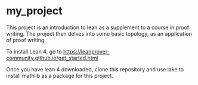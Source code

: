 # my_project

This project is an introduction to lean as a supplement to a course in proof writing. 
The project then delves into some basic topology, as an application of proof writing.

To install Lean 4, go to https://leanprover-community.github.io/get_started.html

Once you have lean 4 downloaded, clone this repository and use lake to install
mathlib as a package for this project.